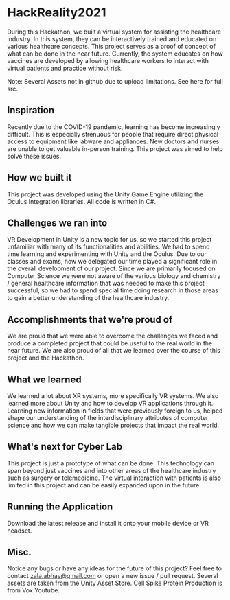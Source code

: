 # HackReality2021
During this Hackathon, we built a virtual system for assisting the healthcare industry. In this system, they can be interactively trained and educated on various healthcare concepts. This project serves as a proof of concept of what can be done in the near future. Currently, the system educates on how vaccines are developed by allowing healthcare workers to interact with virtual patients and practice without risk.

Note: Several Assets not in github due to upload limitations. See here for full src.

## Inspiration
Recently due to the COVID-19 pandemic, learning has become increasingly difficult. This is especially strenuous for people that require direct physical access to equipment like labware and appliances. New doctors and nurses are unable to get valuable in-person training. This project was aimed to help solve these issues.

## How we built it
This project was developed using the Unity Game Engine utilizing the Oculus Integration libraries. All code is written in C#.

## Challenges we ran into
VR Development in Unity is a new topic for us, so we started this project unfamiliar with many of its functionalities and abilities. We had to spend time learning and experimenting with Unity and the Oculus. Due to our classes and exams, how we delegated our time played a significant role in the overall development of our project. Since we are primarily focused on Computer Science we were not aware of the various biology and chemistry / general healthcare information that was needed to make this project successful, so we had to spend special time doing research in those areas to gain a better understanding of the healthcare industry.

## Accomplishments that we're proud of
We are proud that we were able to overcome the challenges we faced and produce a completed project that could be useful to the real world in the near future. We are also proud of all that we learned over the course of this project and the Hackathon.

## What we learned
We learned a lot about XR systems, more specifically VR systems. We also learned more about Unity and how to develop VR applications through it. Learning new information in fields that were previously foreign to us, helped shape our understanding of the interdisciplinary attributes of computer science and how we can make tangible projects that impact the real world.

## What's next for Cyber Lab
This project is just a prototype of what can be done. This technology can span beyond just vaccines and into other areas of the healthcare industry such as surgery or telemedicine. The virtual interaction with patients is also limited in this project and can be easily expanded upon in the future.

## Running the Application
Download the latest release and install it onto your mobile device or VR headset.

## Misc.
Notice any bugs or have any ideas for the future of this project? Feel free to contact zala.abhay@gmail.com or open a new issue / pull request.
Several assets are taken from the Unity Asset Store.
Cell Spike Protein Production is from Vox Youtube.
